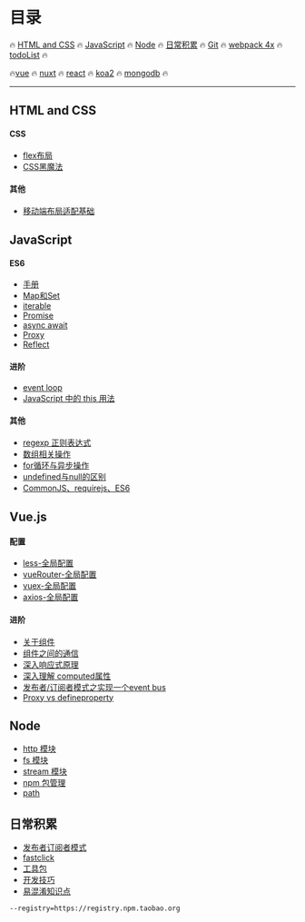 # **目录**

:fire: [HTML and CSS](/html&css/README.md) :fire: [JavaScript](/JavaScript/README.md)  :fire:  [Node](/node/README.md)  :fire: [日常积累](#日常积累)  :fire: [Git](/git/readme.md) :fire: [webpack 4x](/webpack) :fire: [todoList](随笔/todoList.md) :fire:

:fire:[vue](#vuejs) :fire: [nuxt](/vue/nuxt) :fire: [react](/react) :fire: [koa2](/node/koa2) :fire: [mongodb](/mongodb) :fire:

---

## HTML and CSS

#### CSS

* [flex布局](#)
* [CSS黑魔法](#)

#### 其他

* [移动端布局适配基础](/html&css/others/移动端适配基础.md)

## JavaScript

#### ES6

* [手册](#)
* [Map和Set](/JavaScript/ES6/Map&Set.md)
* [iterable](/JavaScript/ES6/iterable.md)
* [Promise](/JavaScript/ES6/Promise.md)
* [async await](/JavaScript/ES6/async&await.md)
* [Proxy](/JavaScript/ES6/proxy.md)
* [Reflect](/JavaScript/ES6/Reflect.md)

#### 进阶

* [event loop](#)
* [JavaScript 中的 this 用法](/JavaScript/随笔/this.md)

#### 其他

* [regexp 正则表达式](#)
* [数组相关操作](/JavaScript/随笔/Array.md)
* [for循环与异步操作](/JavaScript/随笔/for循环与异步操作.md)
* [undefined与null的区别](/JavaScript/随笔/undefined&null.md)
* [CommonJS、requirejs、ES6 ](/JavaScript/进阶/模块加载.md)

## Vue.js

#### 配置

* [less-全局配置](#)
* [vueRouter-全局配置](/vue/配置/vue-router全局配置.md)
* [vuex-全局配置](/vue/配置/vuex-全局配置.md)
* [axios-全局配置](/vue/配置/axios-全局配置.md "axios-全局配置")

#### 进阶

* [关于组件](/vue/组件.md)
* [组件之间的通信](/vue/组件之间的通信.md)
* [深入响应式原理](/vue/进阶/深入响应式原理.md)
* [深入理解 computed属性](/vue/进阶/深入理解computed.md)
* [发布者/订阅者模式之实现一个event bus](/vue/实现一个event-bus.md)
* [Proxy vs defineproperty](/vue/Proxy-defineproperty.md)

## Node

* [http 模块](/node/basics/http.md)
* [fs 模块](/node/basics/fs.md)
* [stream 模块](/node/basics/stream.md)
* [npm 包管理](/node/basics/npm.md)
* [path](/node/basics/path.md)

## 日常积累

* [发布者订阅者模式](/随笔/发布者订阅者模式.md)
* [fastclick](/随笔/fastclick.md)
* [工具包](/JavaScript/随笔/util.md)
* [开发技巧](/随笔/开发技巧.md)
* [易混淆知识点](/随笔/易混淆知识点.md)

```
--registry=https://registry.npm.taobao.org
```



